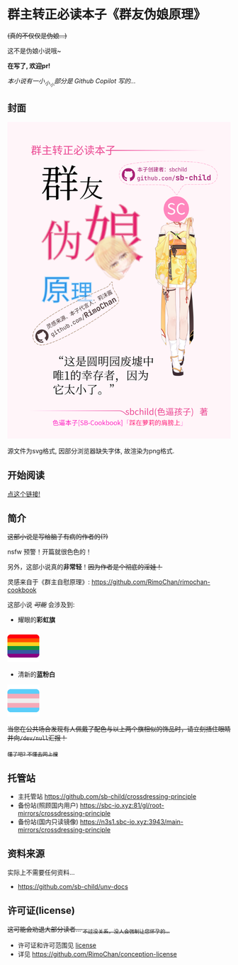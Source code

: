 # 群主转正必读本子《群友伪娘原理》

~~\(真的不仅仅是伪娘...\)~~

这不是伪娘小说哦~

**在写了, 欢迎pr!**

*本小说有一小<sub>小<sub>小</sub></sub>部分是 Github Copilot 写的...*

## 封面

<img src="cover.png" />

源文件为svg格式, 因部分浏览器缺失字体, 故渲染为png格式.

## 开始阅读

[点这个链接!](./index/README.md)

## 简介

~~这部小说是写给脑子有病的作者的(?)~~

nsfw 预警！开篇就很色色的！

另外，这部小说真的**非常轻**！~~因为作者是个彻底的淫娃！~~

灵感来自于《群主自慰原理》: https://github.com/RimoChan/rimochan-cookbook

这部小说 *~~可能~~* 会涉及到:

+ 耀眼的**彩虹旗**

<img alt="lgbt" src="./lgbt.png">

+ 清新的**蓝粉白**

<img alt="trans" src="./trans.png">

~~当您在公共场合发现有人佩戴了配色与以上两个旗相似的饰品时，请立刻捂住眼睛并向`/dev/null`汇报！~~

~~<sub>懂了吧? 不懂去网上搜</sub>~~

## 托管站

+ 主托管站 https://github.com/sb-child/crossdressing-principle
+ 备份站(照顾国内用户) https://sbc-io.xyz:81/gl/root-mirrors/crossdressing-principle
+ 备份站(国内只读镜像) https://n3s1.sbc-io.xyz:3943/main-mirrors/crossdressing-principle

## 资料来源

实际上不需要任何资料...

+ https://github.com/sb-child/unv-docs

## 许可证(license)

~~这可能会劝退大部分读者... <sub>不过没关系，没人会强制让您怀孕的...</sub>~~
+ 许可证和许可范围见 [license](./LICENSE)
+ 详见 https://github.com/RimoChan/conception-license
